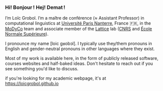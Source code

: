 ### Hi! Bonjour ! Hej! Demat !

I’m Loïc Grobol. I’m a maître de conférence (≈ Assistant Professor) in computational linguistics at [Université Paris Nanterre](https://parisnanterre.fr), France 🇫🇷, in the
[MoDyCo](https://modyco.fr) team and associate member of the [Lattice](lattice.cnrs.fr) lab
([CNRS](https://cnrs.fr) and [École Normale Supérieure](https://www.ens.psl.eu)).

I pronounce my name [loic gʁobɔl]. I typically use they/them pronouns in English and gender-neutral pronouns in other languages where they exist.

Most of my work is available here, in the form of publicly released software, courses websites and half-baked ideas. Don't hesitate to reach out if you see something you'd like to discuss.

if you're looking for my academic webpage, it's at <https://loicgrobol.github.io>
